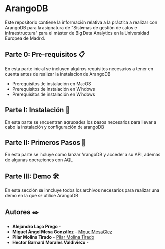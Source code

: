 # ArangoDB
Este repositorio contiene la información relativa a la práctica a realizar con ArangoDB para la asignatura de "Sistemas de gestión de datos e infraestructura" para el máster de Big Data Analytics en la Universidad Europea de Madrid. 

  
## Parte 0: Pre-requisitos 📋
En esta parte inicial se incluyen algúnos requisitos necesarios a tener en cuenta antes de realizar la instalacion de ArangoDB
- Prerequisitos de instalación en MacOS 
- Prerequisitos de instalación en Windows
- Prerequisitos de instalación en Windows

## Parte I: Instalación 🔧
En esta parte se encuentran agrupados los pasos necesarios para llevar a cabo la instalación y configuración de arangoDB

## Parte II: Primeros Pasos 🚀
En esta parte se incluye como lanzar ArangoDB y acceder a su API, además de algunas operaciones con AQL

## Parte III: Demo 🛠️
En esta sección se inncluye todos los archivos necesarios para realizar una demo en la que se utilice ArangoDB

## Autores ✒️
* **Alejandro Lago Prego** - 
* **Miguel Ángel Mesa González** - [MiguelMesaGlez](https://github.com/MiguelMesaGlez)
* **Pilar Molina Tirado** - [Pilar Molina Tirado](https://github.com/piilimolina)
* **Hector Barnard  Morales Valdiviezo** - 
